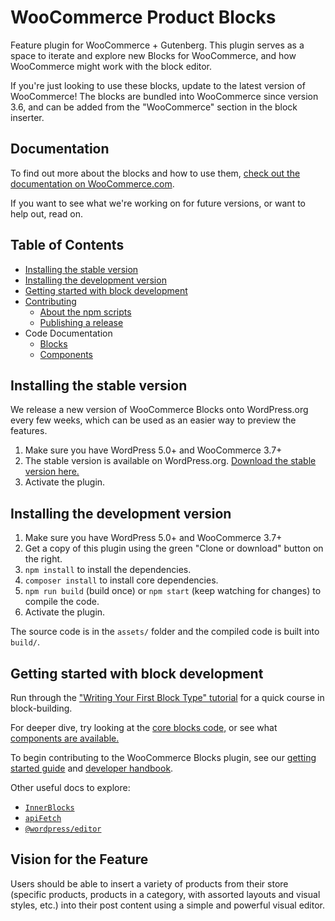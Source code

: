 # WooCommerce Product Blocks

Feature plugin for WooCommerce + Gutenberg. This plugin serves as a space to iterate and explore new Blocks for WooCommerce, and how WooCommerce might work with the block editor.

If you're just looking to use these blocks, update to the latest version of WooCommerce! The blocks are bundled into WooCommerce since version 3.6, and can be added from the "WooCommerce" section in the block inserter.

## Documentation

To find out more about the blocks and how to use them, [check out the documentation on WooCommerce.com](https://docs.woocommerce.com/document/woocommerce-blocks/).

If you want to see what we're working on for future versions, or want to help out, read on.

## Table of Contents

-   [Installing the stable version](#installing-the-stable-version)
-   [Installing the development version](#installing-the-development-version)
-   [Getting started with block development](#getting-started-with-block-development)
-   [Contributing](CONTRIBUTING.md)
    -   [About the npm scripts](CONTRIBUTING.md#npm-scripts)
    -   [Publishing a release](CONTRIBUTING.md#publishing-woocommerceblock-library)
-   Code Documentation
    -   [Blocks](assets/js/blocks)
    -   [Components](assets/js/components)

## Installing the stable version

We release a new version of WooCommerce Blocks onto WordPress.org every few weeks, which can be used as an easier way to preview the features.

1. Make sure you have WordPress 5.0+ and WooCommerce 3.7+
2. The stable version is available on WordPress.org. [Download the stable version here.](https://wordpress.org/plugins/woo-gutenberg-products-block/)
3. Activate the plugin.

## Installing the development version

1. Make sure you have WordPress 5.0+ and WooCommerce 3.7+
2. Get a copy of this plugin using the green "Clone or download" button on the right.
3. `npm install` to install the dependencies.
4. `composer install` to install core dependencies.
5. `npm run build` (build once) or `npm start` (keep watching for changes) to compile the code.
6. Activate the plugin.

The source code is in the `assets/` folder and the compiled code is built into `build/`.

## Getting started with block development

Run through the ["Writing Your First Block Type" tutorial](https://wordpress.org/gutenberg/handbook/designers-developers/developers/tutorials/block-tutorial/) for a quick course in block-building.

For deeper dive, try looking at the [core blocks code,](https://github.com/WordPress/gutenberg/tree/master/packages/block-library/src) or see what [components are available.](https://github.com/WordPress/gutenberg/tree/master/packages/components/src)

To begin contributing to the WooCommerce Blocks plugin, see our [getting started guide](./docs/contributors/getting-started.md) and [developer handbook](./docs/readme.md).

Other useful docs to explore:

-   [`InnerBlocks`](https://github.com/WordPress/gutenberg/blob/master/packages/block-editor/src/components/inner-blocks/README.md)
-   [`apiFetch`](https://wordpress.org/gutenberg/handbook/designers-developers/developers/packages/packages-api-fetch/)
-   [`@wordpress/editor`](https://github.com/WordPress/gutenberg/blob/master/packages/editor/README.md)

## Vision for the Feature

Users should be able to insert a variety of products from their store (specific products, products in a category, with assorted layouts and visual styles, etc.) into their post content using a simple and powerful visual editor.
